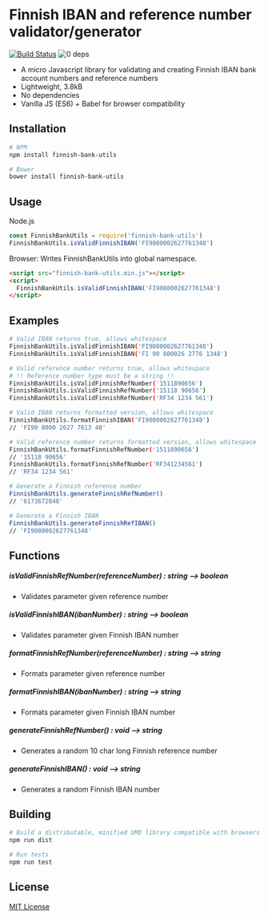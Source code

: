 Finnish IBAN and reference number validator/generator
=====================================================

[![Build Status](https://travis-ci.org/vkomulai/finnish-bank-utils.svg?branch=master)](https://travis-ci.org/vkomulai/finnish-bank-utils) ![0 deps](https://david-dm.org/vkomulai/finnish-bank-utils.svg)

- A micro Javascript library for validating and creating Finnish IBAN bank account numbers and reference numbers
- Lightweight, 3.8kB
- No dependencies
- Vanilla JS (ES6) + Babel for browser compatibility

Installation
------------

```sh
# NPM
npm install finnish-bank-utils

# Bower
bower install finnish-bank-utils
```

Usage
-----

Node.js

``` js
const FinnishBankUtils = require('finnish-bank-utils')
FinnishBankUtils.isValidFinnishIBAN('FI9080002627761348')
```

Browser: Writes FinnishBankUtils into global namespace.

``` html
<script src="finnish-bank-utils.min.js"></script>
<script>
  FinnishBankUtils.isValidFinnishIBAN('FI9080002627761348')
</script>
```

Examples
--------

```sh
# Valid IBAN returns true, allows whitespace
FinnishBankUtils.isValidFinnishIBAN('FI9080002627761348')
FinnishBankUtils.isValidFinnishIBAN('FI 90 800026 2776 1348')
```

```sh
# Valid reference number returns true, allows whitespace
# !! Reference number type must be a string !!
FinnishBankUtils.isValidFinnishRefNumber('1511890656')
FinnishBankUtils.isValidFinnishRefNumber('15118 90656')
FinnishBankUtils.isValidFinnishRefNumber('RF34 1234 561')
```

```sh
# Valid IBAN returns formatted version, allows whitespace
FinnishBankUtils.formatFinnishIBAN('FI9080002627761348')
// 'FI90 8000 2627 7613 48'
```

```sh
# Valid reference number returns formatted version, allows whitespace
FinnishBankUtils.formatFinnishRefNumber('1511890656')
// '15118 90656'
FinnishBankUtils.formatFinnishRefNumber('RF341234561')
// 'RF34 1234 561'
```

```sh
# Generate a Finnish reference number
FinnishBankUtils.generateFinnishRefNumber()
// '6173672848'
```

```sh
# Generate a Finnish IBAN
FinnishBankUtils.generateFinnishRefIBAN()
// 'FI9080002627761348'
```

Functions
---------

##### isValidFinnishRefNumber(referenceNumber) : string --> boolean
- Validates parameter given reference number

##### isValidFinnishIBAN(ibanNumber) : string --> boolean
- Validates parameter given Finnish IBAN number

##### formatFinnishRefNumber(referenceNumber) : string --> string
- Formats parameter given reference number

##### formatFinnishIBAN(ibanNumber) : string --> string
- Formats parameter given Finnish IBAN number

##### generateFinnishRefNumber() : void --> string
- Generates a random 10 char long Finnish reference number

##### generateFinnishIBAN() : void --> string
- Generates a random Finnish IBAN number

Building
--------

```sh
# Build a distributable, minified UMD library compatible with browsers and Node
npm run dist

# Run tests
npm run test
```

License
-------
[MIT License](LICENSE)
